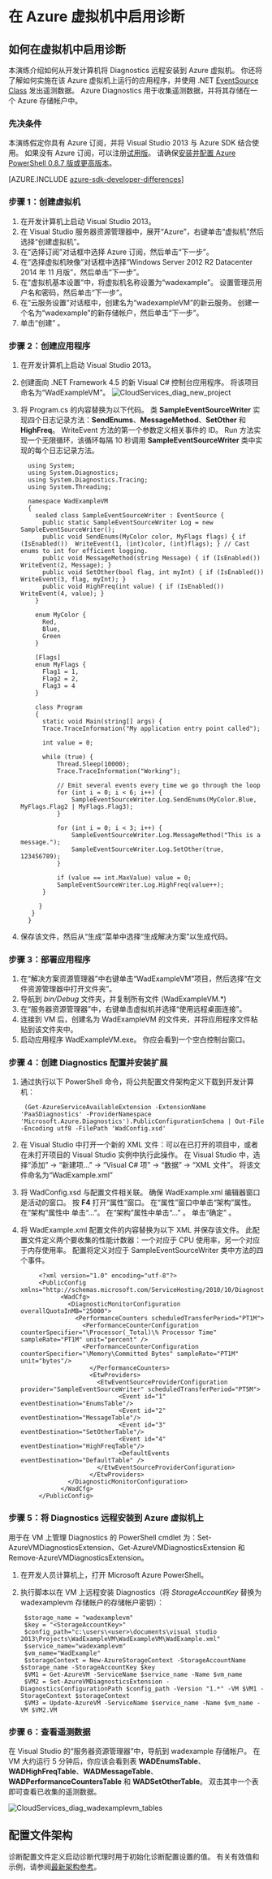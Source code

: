 <properties
    pageTitle="如何在虚拟机中使用 Azure 诊断 | Azure"
    description="使用 Azure 诊断从 Azure 虚拟机收集数据，以用于调试、性能度量、监视和流量分析等目的。"
    services="virtual-machines"
    documentationcenter=".net"
    author="davidmu1"
    manager=""
    editor="" />
<tags
    ms.assetid="dfaabc7a-23e7-4af0-8369-f504d2915b3d"
    ms.service="virtual-machines"
    ms.workload="na"
    ms.tgt_pltfrm="na"
    ms.devlang="dotnet"
    ms.topic="article"
    ms.date="02/16/2016"
    wacn.date="05/15/2017"
    ms.author="davidmu"
    ms.translationtype="Human Translation"
    ms.sourcegitcommit="457fc748a9a2d66d7a2906b988e127b09ee11e18"
    ms.openlocfilehash="d1fd11f824eab4b94f3403d53c00b5f8b2ccda8f"
    ms.contentlocale="zh-cn"
    ms.lasthandoff="05/05/2017" />

# <a name="enabling-diagnostics-in-azure-virtual-machines"></a>在 Azure 虚拟机中启用诊断

## <a name="how-to-enable-diagnostics-in-a-virtual-machine"></a>如何在虚拟机中启用诊断
本演练介绍如何从开发计算机将 Diagnostics 远程安装到 Azure 虚拟机。 你还将了解如何实施在该 Azure 虚拟机上运行的应用程序，并使用 .NET [EventSource Class][EventSource Class] 发出遥测数据。 Azure Diagnostics 用于收集遥测数据，并将其存储在一个 Azure 存储帐户中。

### <a name="pre-requisites"></a>先决条件
本演练假定你具有 Azure 订阅，并将 Visual Studio 2013 与 Azure SDK 结合使用。 如果没有 Azure 订阅，可以注册[试用版][Trial]。 请确保[安装并配置 Azure PowerShell 0.8.7 版或更高版本][Install and configure Azure PowerShell version 0.8.7 or later]。

[AZURE.INCLUDE [azure-sdk-developer-differences](../../includes/azure-visual-studio-login-guide.md)]

### <a name="step-1-create-a-virtual-machine"></a>步骤 1：创建虚拟机
1. 在开发计算机上启动 Visual Studio 2013。
2. 在 Visual Studio 服务器资源管理器中，展开“Azure”，右键单击“虚拟机”然后选择“创建虚拟机”。
3. 在“选择订阅”对话框中选择 Azure 订阅，然后单击“下一步”。
4. 在“选择虚拟机映像”对话框中选择“Windows Server 2012 R2 Datacenter 2014 年 11 月版”，然后单击“下一步”。
5. 在“虚拟机基本设置”中，将虚拟机名称设置为“wadexample”。 设置管理员用户名和密码，然后单击“下一步”。
6. 在“云服务设置”对话框中，创建名为“wadexampleVM”的新云服务。 创建一个名为“wadexample”的新存储帐户，然后单击“下一步”。
7. 单击“创建” 。

### <a name="step-2-create-your-application"></a>步骤 2：创建应用程序
1. 在开发计算机上启动 Visual Studio 2013。
2. 创建面向 .NET Framework 4.5 的新 Visual C# 控制台应用程序。 将该项目命名为“WadExampleVM”。
   ![CloudServices_diag_new_project](./media/virtual-machines-dotnet-diagnostics/NewProject.png)
3. 将 Program.cs 的内容替换为以下代码。 类 **SampleEventSourceWriter** 实现四个日志记录方法：**SendEnums**、**MessageMethod**、**SetOther** 和 **HighFreq**。 WriteEvent 方法的第一个参数定义相关事件的 ID。 Run 方法实现一个无限循环，该循环每隔 10 秒调用 **SampleEventSourceWriter** 类中实现的每个日志记录方法。

         using System;
         using System.Diagnostics;
         using System.Diagnostics.Tracing;
         using System.Threading;

         namespace WadExampleVM
         {
           sealed class SampleEventSourceWriter : EventSource {
             public static SampleEventSourceWriter Log = new SampleEventSourceWriter();
             public void SendEnums(MyColor color, MyFlags flags) { if (IsEnabled())  WriteEvent(1, (int)color, (int)flags); } // Cast enums to int for efficient logging.
             public void MessageMethod(string Message) { if (IsEnabled())  WriteEvent(2, Message); }
             public void SetOther(bool flag, int myInt) { if (IsEnabled())  WriteEvent(3, flag, myInt); }
             public void HighFreq(int value) { if (IsEnabled()) WriteEvent(4, value); }
           }

           enum MyColor {
             Red,
             Blue,
             Green
           }

           [Flags]
           enum MyFlags {
             Flag1 = 1,
             Flag2 = 2,
             Flag3 = 4
           }

           class Program
           {
             static void Main(string[] args) {
             Trace.TraceInformation("My application entry point called");

             int value = 0;

             while (true) {
                 Thread.Sleep(10000);
                 Trace.TraceInformation("Working");

                 // Emit several events every time we go through the loop
                 for (int i = 0; i < 6; i++) {
                     SampleEventSourceWriter.Log.SendEnums(MyColor.Blue, MyFlags.Flag2 | MyFlags.Flag3);
                 }

                 for (int i = 0; i < 3; i++) {
                     SampleEventSourceWriter.Log.MessageMethod("This is a message.");
                     SampleEventSourceWriter.Log.SetOther(true, 123456789);
                 }

                 if (value == int.MaxValue) value = 0;
                 SampleEventSourceWriter.Log.HighFreq(value++);
             }

            }
          }
         }

4. 保存该文件，然后从“生成”菜单中选择“生成解决方案”以生成代码。

### <a name="step-3-deploy-your-application"></a>步骤 3：部署应用程序
1. 在“解决方案资源管理器”中右键单击“WadExampleVM”项目，然后选择“在文件资源管理器中打开文件夹”。
2. 导航到 *bin/Debug* 文件夹，并复制所有文件 (WadExampleVM.*)
3. 在“服务器资源管理器”中，右键单击虚拟机并选择“使用远程桌面连接”。
4. 连接到 VM 后，创建名为 WadExampleVM 的文件夹，并将应用程序文件粘贴到该文件夹中。
5. 启动应用程序 WadExampleVM.exe。 你应会看到一个空白控制台窗口。

### <a name="step-4-create-your-diagnostics-configuration-and-install-the-extension"></a>步骤 4：创建 Diagnostics 配置并安装扩展
1. 通过执行以下 PowerShell 命令，将公共配置文件架构定义下载到开发计算机：

        (Get-AzureServiceAvailableExtension -ExtensionName 'PaaSDiagnostics' -ProviderNamespace 'Microsoft.Azure.Diagnostics').PublicConfigurationSchema | Out-File -Encoding utf8 -FilePath 'WadConfig.xsd'
2. 在 Visual Studio 中打开一个新的 XML 文件：可以在已打开的项目中，或者在未打开项目的 Visual Studio 实例中执行此操作。 在 Visual Studio 中，选择“添加” -> “新建项...” -> “Visual C# 项” -> “数据” -> “XML 文件”。 将该文件命名为“WadExample.xml”
3. 将 WadConfig.xsd 与配置文件相关联。 确保 WadExample.xml 编辑器窗口是活动的窗口。 按 **F4** 打开“属性”窗口。 在“属性”窗口中单击“架构”属性。 在“架构”属性中 单击“...”。 在“架构”属性中单击“...”  。 单击“确定” 。
4. 将 WadExample.xml 配置文件的内容替换为以下 XML 并保存该文件。 此配置文件定义两个要收集的性能计数器：一个对应于 CPU 使用率，另一个对应于内存使用率。 配置将定义对应于 SampleEventSourceWriter 类中方法的四个事件。

            <?xml version="1.0" encoding="utf-8"?>
            <PublicConfig xmlns="http://schemas.microsoft.com/ServiceHosting/2010/10/DiagnosticsConfiguration">
                  <WadCfg>
                    <DiagnosticMonitorConfiguration overallQuotaInMB="25000">
                      <PerformanceCounters scheduledTransferPeriod="PT1M">
                        <PerformanceCounterConfiguration counterSpecifier="\Processor(_Total)\% Processor Time" sampleRate="PT1M" unit="percent" />
                        <PerformanceCounterConfiguration counterSpecifier="\Memory\Committed Bytes" sampleRate="PT1M" unit="bytes"/>
                          </PerformanceCounters>
                          <EtwProviders>
                            <EtwEventSourceProviderConfiguration provider="SampleEventSourceWriter" scheduledTransferPeriod="PT5M">
                                  <Event id="1" eventDestination="EnumsTable"/>
                                  <Event id="2" eventDestination="MessageTable"/>
                                  <Event id="3" eventDestination="SetOtherTable"/>
                                  <Event id="4" eventDestination="HighFreqTable"/>
                                  <DefaultEvents eventDestination="DefaultTable" />
                            </EtwEventSourceProviderConfiguration>
                          </EtwProviders>
                    </DiagnosticMonitorConfiguration>
                  </WadCfg>
            </PublicConfig>

### <a name="step-5-remotely-install-diagnostics-on-your-azure-virtual-machine"></a>步骤 5：将 Diagnostics 远程安装到 Azure 虚拟机上
用于在 VM 上管理 Diagnostics 的 PowerShell cmdlet 为：Set-AzureVMDiagnosticsExtension、Get-AzureVMDiagnosticsExtension 和 Remove-AzureVMDiagnosticsExtension。

1. 在开发人员计算机上，打开 Microsoft Azure PowerShell。
2. 执行脚本以在 VM 上远程安装 Diagnostics（将 *StorageAccountKey* 替换为 wadexamplevm 存储帐户的存储帐户密钥）：

        $storage_name = "wadexamplevm"
        $key = "<StorageAccountKey>"
        $config_path="c:\users\<user>\documents\visual studio 2013\Projects\WadExampleVM\WadExampleVM\WadExample.xml"
        $service_name="wadexamplevm"
        $vm_name="WadExample"
        $storageContext = New-AzureStorageContext -StorageAccountName $storage_name -StorageAccountKey $key
        $VM1 = Get-AzureVM -ServiceName $service_name -Name $vm_name
        $VM2 = Set-AzureVMDiagnosticsExtension -DiagnosticsConfigurationPath $config_path -Version "1.*" -VM $VM1 -StorageContext $storageContext
        $VM3 = Update-AzureVM -ServiceName $service_name -Name $vm_name -VM $VM2.VM

### <a name="step-6-look-at-your-telemetry-data"></a>步骤 6：查看遥测数据
在 Visual Studio 的“服务器资源管理器”中，导航到 wadexample 存储帐户。 在 VM 大约运行 5 分钟后，你应该会看到表 **WADEnumsTable**、**WADHighFreqTable**、**WADMessageTable**、**WADPerformanceCountersTable** 和 **WADSetOtherTable**。 双击其中一个表即可查看已收集的遥测数据。

![CloudServices_diag_wadexamplevm_tables](./media/virtual-machines-dotnet-diagnostics/WadExampleVMTables.png)

## <a name="configuration-file-schema"></a>配置文件架构
诊断配置文件定义启动诊断代理时用于初始化诊断配置设置的值。 有关有效值和示例，请参阅[最新架构参考](https://msdn.microsoft.com/zh-cn/library/azure/mt634524.aspx)。

[EventSource Class]: http://msdn.microsoft.com/zh-cn/library/system.diagnostics.tracing.eventsource(v=vs.110).aspx

[Debugging an Azure Application]: http://msdn.microsoft.com/zh-cn/library/azure/ee405479.aspx   
[Collect Logging Data by Using Azure Diagnostics]: http://msdn.microsoft.com/zh-cn/library/azure/gg433048.aspx
[Trial]: /pricing/1rmb-trial/
[Install and configure Azure PowerShell version 0.8.7 or later]: /documentation/articles/powershell-install-configure/